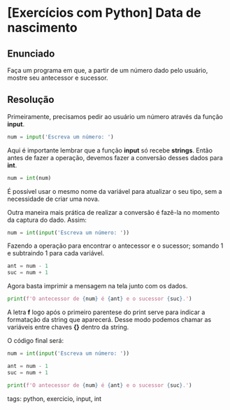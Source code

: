 # [Exercícios com Python] Data de nascimento

## Enunciado

Faça um programa em que, a partir de um número dado pelo usuário, mostre seu antecessor e sucessor.

## Resolução

Primeiramente, precisamos pedir ao usuário um número através da função **input**.

```py
num = input('Escreva um número: ')
```

Aqui é importante lembrar que a função **input** só recebe **strings**. Então antes de fazer a operação, devemos fazer a conversão desses dados para **int**.

```py
num = int(num)
```

É possível usar o mesmo nome da variável para atualizar o seu tipo, sem a necessidade de criar uma nova.

Outra maneira mais prática de realizar a conversão é fazê-la no momento da captura do dado. Assim:

```py
num = int(input('Escreva um número: '))
```

Fazendo a operação para encontrar o antecessor e o sucessor; somando 1 e subtraindo 1 para cada variável.

```py
ant = num - 1
suc = num + 1
```

Agora basta imprimir a mensagem na tela junto com os dados.

```py
print(f'O antecessor de {num} é {ant} e o sucessor {suc}.')
```

A letra **f** logo após o primeiro parentese do print serve para indicar a formatação da string que aparecerá. Desse modo podemos chamar as variáveis entre chaves **{}** dentro da string.

O código final será:

```py
num = int(input('Escreva um número: '))

ant = num - 1
suc = num + 1

print(f'O antecessor de {num} é {ant} e o sucessor {suc}.')
```

tags: python, exercicio, input, int
